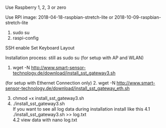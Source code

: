 Use Raspberry 1, 2, 3 or zero

Use RPI image:
2018-04-18-raspbian-stretch-lite
or 
2018-10-09-raspbian-stretch-lite

1. sudo su
2. raspi-config

SSH enable
Set Keyboard Layout 

Installation process:
still as sudo su
(for setup with AP and WLAN)
1. wget -N http://www.smart-sensor-technology.de/download/install_sst_gateway3.sh

(for setup with Ethernet Connection only)
2. wget -N http://www.smart-sensor-technology.de/download/install_sst_gateway_eth.sh		

3. chmod +x install_sst_gateway3.sh						
4. ./install_sst_gateway3.sh		
If you want to see all log data during installation install like this
4.1 ./install_sst_gateway3.sh >> log.txt			
4.2 view data with nano log.txt
